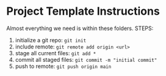 # Project Template Instructions

Almost everything we need is within these folders. STEPS:

1. initialize a git repo: ```git init```
2. include remote: ```git remote add origin <url>```
3. stage all current files: ```git add *```
4. commit all staged files: ```git commit -m "initial commit"```
5. push to remote: ```git push origin main```
